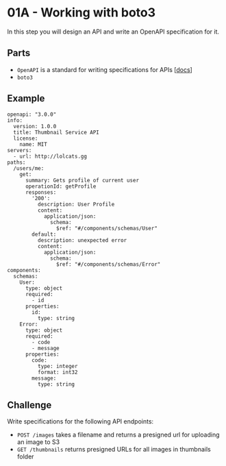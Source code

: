 # 01A - Working with boto3

In this step you will design an API and write an OpenAPI specification for it.

## Parts

- `OpenAPI` is a standard for writing specifications for APIs [[docs](http://spec.openapis.org/oas/v3.0.3)]
- `boto3`


## Example

```
openapi: "3.0.0"
info:
  version: 1.0.0
  title: Thumbnail Service API
  license:
    name: MIT
servers:
  - url: http://lolcats.gg
paths:
  /users/me:
    get:
      summary: Gets profile of current user
      operationId: getProfile
      responses:
        '200':
          description: User Profile
          content:
            application/json:    
              schema:
                $ref: "#/components/schemas/User"
        default:
          description: unexpected error
          content:
            application/json:
              schema:
                $ref: "#/components/schemas/Error"
components:
  schemas:
    User:
      type: object
      required:
        - id
      properties:
        id:
          type: string
    Error:
      type: object
      required:
        - code
        - message
      properties:
        code:
          type: integer
          format: int32
        message:
          type: string
```

## Challenge

Write specifications for the following API endpoints:

- `POST /images` takes a filename and returns a presigned url for uploading an image to S3
- `GET /thumbnails` returns presigned URLs for all images in thumbnails folder